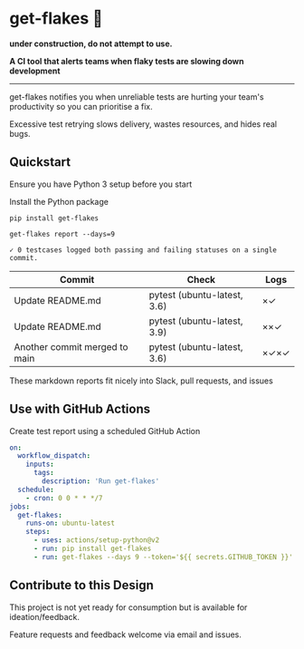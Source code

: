 # get-flakes 🍦

**under construction, do not attempt to use.**

**A CI tool that alerts teams when flaky tests are slowing down development**

---

get-flakes notifies you when unreliable tests are hurting your team's productivity so you can prioritise a fix.

Excessive test retrying slows delivery, wastes resources, and hides real bugs.

## Quickstart

Ensure you have Python 3 setup before you start

Install the Python package

```none
pip install get-flakes
```


```log
get-flakes report --days=9

✓ 0 testcases logged both passing and failing statuses on a single commit.
```

| Commit | Check | Logs |
|-|-|-|
|  Update README.md | pytest (ubuntu-latest, 3.6) | ×✓ |
|  Update README.md | pytest (ubuntu-latest, 3.9) | ××✓ |
|  Another commit merged to main| pytest (ubuntu-latest, 3.6)| ×✓×✓ |

These markdown reports fit nicely into Slack, pull requests, and issues

## Use with GitHub Actions

Create test report using a scheduled GitHub Action

```yaml
on:
  workflow_dispatch:
    inputs:
      tags:
        description: 'Run get-flakes'
  schedule:
    - cron: 0 0 * * */7
jobs:
  get-flakes:
    runs-on: ubuntu-latest
    steps:
      - uses: actions/setup-python@v2
      - run: pip install get-flakes
      - run: get-flakes --days 9 --token='${{ secrets.GITHUB_TOKEN }}'
```

## Contribute to this Design

This project is not yet ready for consumption but is available for ideation/feedback.

Feature requests and feedback welcome via email and issues.
